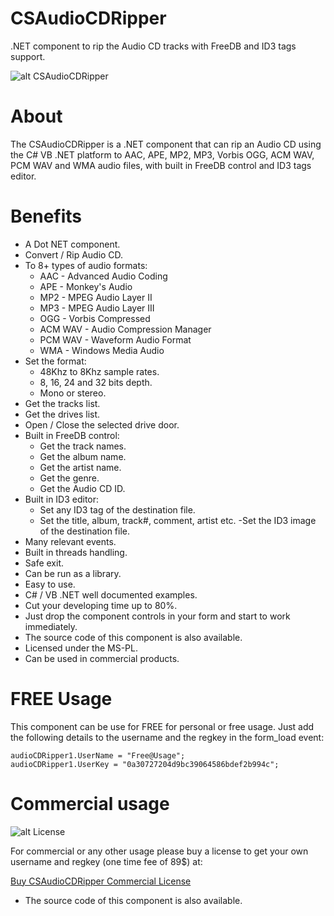 # CSAudioCDRipper
.NET component to rip the Audio CD tracks with FreeDB and ID3 tags support.

![alt CSAudioCDRipper](https://www.microncode.com/developers/cs-audio-cd-ripper/images/cs-audio-cd-ripper.png "CSAudioCDRipper")

# About
The CSAudioCDRipper is a .NET component that can rip an Audio CD using the C# VB .NET platform to AAC, APE, MP2, MP3, Vorbis OGG, ACM WAV, PCM WAV and WMA audio files, with built in FreeDB control and ID3 tags editor.

# Benefits
- A Dot NET component.
- Convert / Rip Audio CD.
- To 8+ types of audio formats:
	- AAC - Advanced Audio Coding
	- APE - Monkey's Audio
	- MP2 - MPEG Audio Layer II
	- MP3 - MPEG Audio Layer III
	- OGG - Vorbis Compressed
	- ACM WAV - Audio Compression Manager
	- PCM WAV - Waveform Audio Format
	- WMA - Windows Media Audio
- Set the format:
	- 48Khz to 8Khz sample rates.
	- 8, 16, 24 and 32 bits depth.
	- Mono or stereo.
- Get the tracks list.
- Get the drives list.
- Open / Close the selected drive door.
- Built in FreeDB control:
	- Get the track names.
	- Get the album name.
	- Get the artist name.
	- Get the genre.
	- Get the Audio CD ID.
- Built in ID3 editor:
	- Set any ID3 tag of the destination file.
	- Set the title, album, track#, comment, artist etc.
	 -Set the ID3 image of the destination file.
- Many relevant events.
- Built in threads handling.
- Safe exit.
- Can be run as a library.
- Easy to use.
- C# / VB .NET well documented examples.
- Cut your developing time up to 80%.
- Just drop the component controls in your form and start to work immediately.
- The source code of this component is also available.
- Licensed under the MS-PL.
- Can be used in commercial products.

# FREE Usage
This component can be use for FREE for personal or free usage. Just add the following details to the username and the regkey in the form_load event:

```
audioCDRipper1.UserName = "Free@Usage";
audioCDRipper1.UserKey = "0a30727204d9bc39064586bdef2b994c";
```

# Commercial usage

![alt License](http://www.microncode.com/images/medal128.png "License")

For commercial or any other usage please buy a license to get your own username and regkey (one time fee of 89$) at:

[Buy CSAudioCDRipper Commercial License](https://order.shareit.com/cart/add?vendorid=200277377&PRODUCT[300914535]=1)

* The source code of this component is also available.